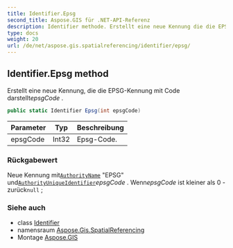 ```yaml
---
title: Identifier.Epsg
second_title: Aspose.GIS für .NET-API-Referenz
description: Identifier methode. Erstellt eine neue Kennung die die EPSGKennung mit Code darstelltepsgCode .
type: docs
weight: 20
url: /de/net/aspose.gis.spatialreferencing/identifier/epsg/
---
```

## Identifier.Epsg method

Erstellt eine neue Kennung, die die EPSG-Kennung mit Code darstellt*epsgCode* .

```csharp
public static Identifier Epsg(int epsgCode)
```

| Parameter | Typ | Beschreibung |
| --- | --- | --- |
| epsgCode | Int32 | Epsg-Code. |

### Rückgabewert

Neue Kennung mit[`AuthorityName`](../authorityname/) "EPSG" und[`AuthorityUniqueIdentifier`](../authorityuniqueidentifier/)*epsgCode* . Wenn*epsgCode* ist kleiner als 0 - zurück`null` ;

### Siehe auch

* class [Identifier](../)
* namensraum [Aspose.Gis.SpatialReferencing](../../identifier/)
* Montage [Aspose.GIS](../../../)


